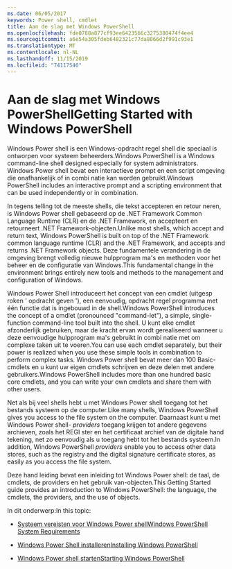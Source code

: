 ```yaml
---
ms.date: 06/05/2017
keywords: Power shell, cmdlet
title: Aan de slag met Windows PowerShell
ms.openlocfilehash: fde0788a877cf93ee6423566c3275380474f4ee4
ms.sourcegitcommit: a6e54a305fdeb6482321c77da8066d2f991c93e1
ms.translationtype: MT
ms.contentlocale: nl-NL
ms.lasthandoff: 11/15/2019
ms.locfileid: "74117540"
---
```

# <a name="getting-started-with-windows-powershell"></a><span data-ttu-id="8d2a4-103">Aan de slag met Windows PowerShell</span><span class="sxs-lookup"><span data-stu-id="8d2a4-103">Getting Started with Windows PowerShell</span></span>
<span data-ttu-id="8d2a4-104">Windows Power shell is een Windows-opdracht regel shell die speciaal is ontworpen voor systeem beheerders.</span><span class="sxs-lookup"><span data-stu-id="8d2a4-104">Windows PowerShell is a Windows command-line shell designed especially for system administrators.</span></span> <span data-ttu-id="8d2a4-105">Windows Power shell bevat een interactieve prompt en een script omgeving die onafhankelijk of in combi natie kan worden gebruikt.</span><span class="sxs-lookup"><span data-stu-id="8d2a4-105">Windows PowerShell includes an interactive prompt and a scripting environment that can be used independently or in combination.</span></span>

<span data-ttu-id="8d2a4-106">In tegens telling tot de meeste shells, die tekst accepteren en retour neren, is Windows Power shell gebaseerd op de .NET Framework Common Language Runtime (CLR) en de .NET Framework, en accepteert en retourneert .NET Framework-objecten.</span><span class="sxs-lookup"><span data-stu-id="8d2a4-106">Unlike most shells, which accept and return text, Windows PowerShell is built on top of the .NET Framework common language runtime (CLR) and the .NET Framework, and accepts and returns .NET Framework objects.</span></span> <span data-ttu-id="8d2a4-107">Deze fundamentele verandering in de omgeving brengt volledig nieuwe hulpprogram ma's en methoden voor het beheer en de configuratie van Windows.</span><span class="sxs-lookup"><span data-stu-id="8d2a4-107">This fundamental change in the environment brings entirely new tools and methods to the management and configuration of Windows.</span></span>

<span data-ttu-id="8d2a4-108">Windows Power Shell introduceert het concept van een cmdlet (uitgesp roken ' opdracht geven '), een eenvoudig, opdracht regel programma met één functie dat is ingebouwd in de shell.</span><span class="sxs-lookup"><span data-stu-id="8d2a4-108">Windows PowerShell introduces the concept of a cmdlet (pronounced "command-let"), a simple, single-function command-line tool built into the shell.</span></span> <span data-ttu-id="8d2a4-109">U kunt elke cmdlet afzonderlijk gebruiken, maar de kracht ervan wordt gerealiseerd wanneer u deze eenvoudige hulpprogram ma's gebruikt in combi natie met om complexe taken uit te voeren.</span><span class="sxs-lookup"><span data-stu-id="8d2a4-109">You can use each cmdlet separately, but their power is realized when you use these simple tools in combination to perform complex tasks.</span></span> <span data-ttu-id="8d2a4-110">Windows Power shell bevat meer dan 100 Basic-cmdlets en u kunt uw eigen cmdlets schrijven en deze delen met andere gebruikers.</span><span class="sxs-lookup"><span data-stu-id="8d2a4-110">Windows PowerShell includes more than one hundred basic core cmdlets, and you can write your own cmdlets and share them with other users.</span></span>

<span data-ttu-id="8d2a4-111">Net als bij veel shells hebt u met Windows Power shell toegang tot het bestands systeem op de computer.</span><span class="sxs-lookup"><span data-stu-id="8d2a4-111">Like many shells, Windows PowerShell gives you access to the file system on the computer.</span></span> <span data-ttu-id="8d2a4-112">Daarnaast kunt u met Windows Power shell- *providers* toegang krijgen tot andere gegevens archieven, zoals het REGI ster en het certificaat archief van de digitale hand tekening, net zo eenvoudig als u toegang hebt tot het bestands systeem.</span><span class="sxs-lookup"><span data-stu-id="8d2a4-112">In addition, Windows PowerShell *providers* enable you to access other data stores, such as the registry and the digital signature certificate stores, as easily as you access the file system.</span></span>

<span data-ttu-id="8d2a4-113">Deze hand leiding bevat een inleiding tot Windows Power shell: de taal, de cmdlets, de providers en het gebruik van-objecten.</span><span class="sxs-lookup"><span data-stu-id="8d2a4-113">This Getting Started guide provides an introduction to Windows PowerShell: the language, the cmdlets, the providers, and the use of objects.</span></span>

<span data-ttu-id="8d2a4-114">In dit onderwerp:</span><span class="sxs-lookup"><span data-stu-id="8d2a4-114">In this topic:</span></span>

- [<span data-ttu-id="8d2a4-115">Systeem vereisten voor Windows Power shell</span><span class="sxs-lookup"><span data-stu-id="8d2a4-115">Windows PowerShell System Requirements</span></span>](../install/Windows-PowerShell-System-Requirements.md)

- [<span data-ttu-id="8d2a4-116">Windows Power Shell installeren</span><span class="sxs-lookup"><span data-stu-id="8d2a4-116">Installing Windows PowerShell</span></span>](../install/Installing-Windows-PowerShell.md)

- [<span data-ttu-id="8d2a4-117">Windows Power shell starten</span><span class="sxs-lookup"><span data-stu-id="8d2a4-117">Starting Windows PowerShell</span></span>](Starting-Windows-PowerShell.md)
